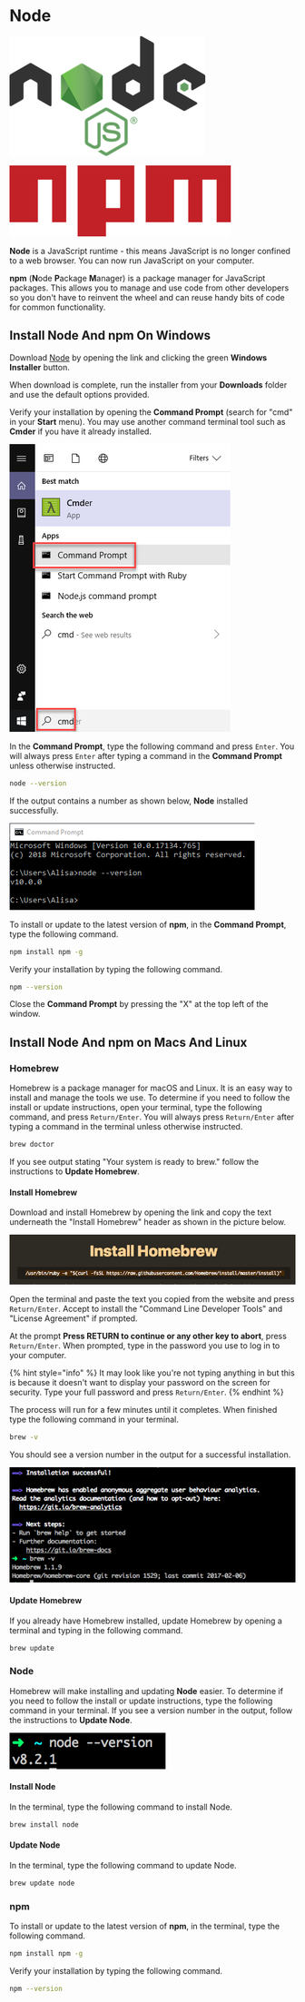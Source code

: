 # Node

![](../.gitbook/assets/nodejs.png)

![](../.gitbook/assets/npm.png)

**Node** is a JavaScript runtime - this means JavaScript is no longer confined to a web browser. You can now run JavaScript on your computer.

**npm** \(**N**ode **P**ackage **M**anager\) is a package manager for JavaScript packages. This allows you to manage and use code from other developers so you don't have to reinvent the wheel and can reuse handy bits of code for common functionality.

## Install Node And npm On Windows

Download [Node](https://code.visualstudio.com/) by opening the link and clicking the green **Windows Installer** button.

When download is complete, run the installer from your **Downloads** folder and use the default options provided.

Verify your installation by opening the **Command Prompt** \(search for "cmd" in your **Start** menu\). You may use another command terminal tool such as **Cmder** if you have it already installed.

![Open Windows Command Prompt](../.gitbook/assets/cmd.png)

In the **Command Prompt**, type the following command and press `Enter`. You will always press `Enter` after typing a command in the **Command Prompt** unless otherwise instructed.

```bash
node --version
```

If the output contains a number as shown below, **Node** installed successfully.

![Node version successful output](../.gitbook/assets/node-version-win.png)

To install or update to the latest version of **npm**, in the **Command Prompt**, type the following command.

```bash
npm install npm -g
```



Verify your installation by typing the following command.

```bash
npm --version
```

Close the **Command Prompt** by pressing the "X" at the top left of the window.

## Install Node And npm on Macs And Linux

### Homebrew

Homebrew is a package manager for macOS and Linux. It is an easy way to install and manage the tools we use. To determine if you need to follow the install or update instructions, open your terminal, type the following command, and press `Return/Enter`. You will always press `Return/Enter` after typing a command in the terminal unless otherwise instructed.

```bash
brew doctor
```

If you see output stating "Your system is ready to brew." follow the instructions to **Update Homebrew**.

#### Install Homebrew

Download and install Homebrew by opening the link and copy the text underneath the "Install Homebrew" header as shown in the picture below.

![Install command to copy for Homebrew](../.gitbook/assets/homebrew.png)

Open the terminal and paste the text you copied from the website and press `Return/Enter`. Accept to install the "Command Line Developer Tools" and "License Agreement" if prompted.

At the prompt **Press RETURN to continue or any other key to abort**, press `Return/Enter`. When prompted, type in the password you use to log in to your computer.

{% hint style="info" %}
It may look like you're not typing anything in but this is because it doesn't want to display your password on the screen for security. Type your full password and press `Return/Enter`.
{% endhint %}

The process will run for a few minutes until it completes. When finished type the following command in your terminal.

```bash
brew -v
```

You should see a version number in the output for a successful installation.

![Successful installation of Homebrew with version check](../.gitbook/assets/brew_done.png)

#### Update Homebrew

If you already have Homebrew installed, update Homebrew by opening a terminal and typing in the following command.

```bash
brew update
```

### 

### Node

Homebrew will make installing and updating **Node** easier. To determine if you need to follow the install or update instructions, type the following command in your terminal. If you see a version number in the output, follow the instructions to **Update Node**.

![Node version successful output](../.gitbook/assets/node-version.png)

#### Install Node

In the terminal, type the following command to install Node.

```bash
brew install node
```

#### Update Node

In the terminal, type the following command to update Node.

```bash
brew update node
```

### 

### npm

To install or update to the latest version of **npm**, in the terminal, type the following command.

```bash
npm install npm -g
```



Verify your installation by typing the following command.

```bash
npm --version
```

